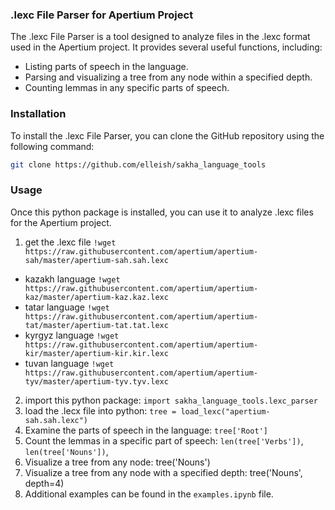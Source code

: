 ### .lexc File Parser for Apertium Project

The .lexc File Parser is a tool designed to analyze files in the .lexc format used in the Apertium project. It provides several useful functions, including:

- Listing parts of speech in the language.
- Parsing and visualizing a tree from any node within a specified depth.
- Counting lemmas in any specific parts of speech.

### Installation

To install the .lexc File Parser, you can clone the GitHub repository using the following command:

```bash
git clone https://github.com/elleish/sakha_language_tools
```

### Usage

Once this python package is installed, you can use it to analyze .lexc files for the Apertium project.

1. get the .lexc file `!wget https://raw.githubusercontent.com/apertium/apertium-sah/master/apertium-sah.sah.lexc`

  - kazakh language `!wget https://raw.githubusercontent.com/apertium/apertium-kaz/master/apertium-kaz.kaz.lexc`
  - tatar language `!wget https://raw.githubusercontent.com/apertium/apertium-tat/master/apertium-tat.tat.lexc`
  - kyrgyz language `!wget https://raw.githubusercontent.com/apertium/apertium-kir/master/apertium-kir.kir.lexc`
  - tuvan language `!wget https://raw.githubusercontent.com/apertium/apertium-tyv/master/apertium-tyv.tyv.lexc`

2. import this python package: `import sakha_language_tools.lexc_parser`
3. load the .lecx file into python: `tree = load_lexc("apertium-sah.sah.lexc")` 
4. Examine the parts of speech in the language: `tree['Root']`
5. Count the lemmas in a specific part of speech: `len(tree['Verbs'])`, `len(tree['Nouns'])`, 
6. Visualize a tree from any node: tree('Nouns')
7. Visualize a tree from any node with a specified depth: tree('Nouns', depth=4) 
8. Additional examples can be found in the `examples.ipynb` file.
